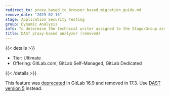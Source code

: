 ```yaml
---
redirect_to: proxy_based_to_browser_based_migration_guide.md
remove_date: "2025-02-15"
stage: Application Security Testing
group: Dynamic Analysis
info: To determine the technical writer assigned to the Stage/Group associated with this page, see https://handbook.gitlab.com/handbook/product/ux/technical-writing/#assignments
title: DAST proxy-based analyzer (removed)
---
```


{{< details >}}

- Tier: Ultimate
- Offering: GitLab.com, GitLab Self-Managed, GitLab Dedicated

{{< /details >}}

This feature was [deprecated](https://gitlab.com/gitlab-org/gitlab/-/issues/430966) in GitLab 16.9
and removed in 17.3. Use [DAST version 5](proxy_based_to_browser_based_migration_guide.md) instead.

